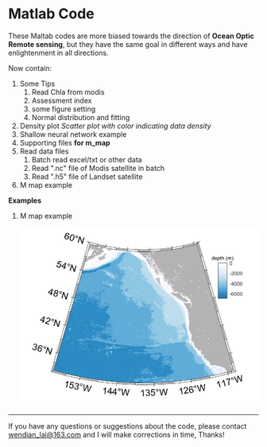 # Matlab Code

These Maltab codes are more biased towards the direction of **Ocean Optic Remote sensing**, but they have the same goal in different ways and have enlightenment in all directions.

Now contain:

1. Some Tips
   1. Read Chla from modis
   2. Assessment index
   3. some figure setting 
   5. Normal distribution and fitting
2. Density plot *Scatter plot with color indicating data density*
3. Shallow neural network example
4. Supporting files **for m_map**
5. Read data files
   1. Batch read excel/txt or other data
   2. Read ".nc" file of Modis satellite in batch
   3. Read ".h5" file of Landset satellite
6. M map example

**Examples**

1. M map example

   ![Bathymetry](.\M_map_example\bathymetry_example.jpg)

   

   

---

If you have any questions or suggestions about the code, please contact wendian_lai@163.com and I will make corrections in time, Thanks!


